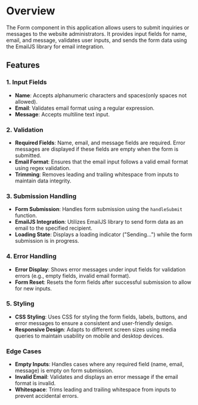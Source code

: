 
# Overview

The Form component in this application allows users to submit inquiries or messages to the website administrators. It provides input fields for name, email, and message, validates user inputs, and sends the form data using the EmailJS library for email integration.

## Features

### 1. Input Fields
- **Name**: Accepts alphanumeric characters and spaces(only spaces not allowed).
- **Email**: Validates email format using a regular expression.
- **Message**: Accepts multiline text input.

### 2. Validation
- **Required Fields**: Name, email, and message fields are required. Error messages are displayed if these fields are empty when the form is submitted.
- **Email Format**: Ensures that the email input follows a valid email format using regex validation.
- **Trimming**: Removes leading and trailing whitespace from inputs to maintain data integrity.

### 3. Submission Handling
- **Form Submission**: Handles form submission using the `handleSubmit` function.
- **EmailJS Integration**: Utilizes EmailJS library to send form data as an email to the specified recipient.
- **Loading State**: Displays a loading indicator ("Sending...") while the form submission is in progress.

### 4. Error Handling
- **Error Display**: Shows error messages under input fields for validation errors (e.g., empty fields, invalid email format).
- **Form Reset**: Resets the form fields after successful submission to allow for new inputs.

### 5. Styling
- **CSS Styling**: Uses CSS for styling the form fields, labels, buttons, and error messages to ensure a consistent and user-friendly design.
- **Responsive Design**: Adapts to different screen sizes using media queries to maintain usability on mobile and desktop devices.

### Edge Cases
- **Empty Inputs**: Handles cases where any required field (name, email, message) is empty on form submission.
- **Invalid Email**: Validates and displays an error message if the email format is invalid.
- **Whitespace**: Trims leading and trailing whitespace from inputs to prevent accidental errors.